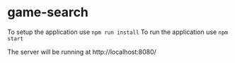 # game-search

To setup the application use `npm run install`
To run the application use `npm start`

The server will be running at http://localhost:8080/ 
